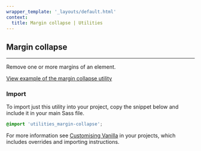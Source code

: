 ```yaml
---
wrapper_template: '_layouts/default.html'
context:
  title: Margin collapse | Utilities
---
```


## Margin collapse

<hr>

Remove one or more margins of an element.

<a href="/examples/utilities/margin-collapse/" class="js-example">
View example of the margin collapse utility
</a>

### Import

To import just this utility into your project, copy the snippet below and include it in your main Sass file.

```scss
@import 'utilities_margin-collapse';
```

For more information see [Customising Vanilla](/customising-vanilla/) in your projects, which includes overrides and importing instructions.
